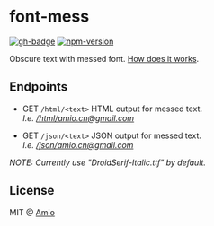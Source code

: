# font-mess

[![gh-badge][gh-badge]][gh-link] [![npm-version][npm-badge]][npm-link]

Obscure text with messed font. [How does it works][screenshot].

## Endpoints

- GET `/html/<text>` HTML output for messed text.  
  _I.e. [/html/amio.cn@gmail.com](https://mess.now.sh/html/amio.cn@gmail.com)_

- GET `/json/<text>` JSON output for messed text.  
  _I.e. [/json/amio.cn@gmail.com](https://mess.now.sh/json/amio.cn@gmail.com)_

_NOTE: Currently use "DroidSerif-Italic.ttf" by default._

## License

MIT @ [Amio][author]

[screenshot]: https://user-images.githubusercontent.com/215282/28813037-310a94c8-765d-11e7-8fb6-16586df79781.png
[npm-badge]:  https://img.shields.io/npm/v/font-mess.svg?style=flat-square
[npm-link]:   https://www.npmjs.com/package/font-mess
[gh-badge]:   https://img.shields.io/badge/Github-amio%2Ffont--mess-blue.svg?style=flat-square
[gh-link]:    https://github.com/amio/font-mess
[author]:     https://github.com/amio
